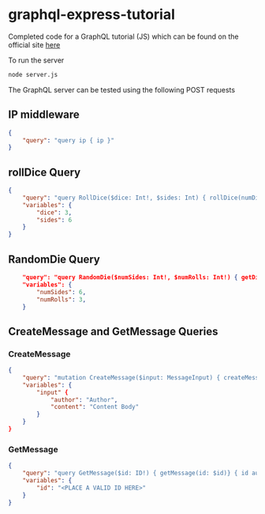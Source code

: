 # graphql-express-tutorial

Completed code for a GraphQL tutorial (JS) which can be found on the official site [here](https://graphql.org/graphql-js/)

To run the server 
```bash
node server.js
```

The GraphQL server can be tested using the following POST requests

## IP middleware
```json
{
    "query": "query ip { ip }" 
}
```

## rollDice Query
```json
{
    "query": "query RollDice($dice: Int!, $sides: Int) { rollDice(numDice: $dice, numSides: $sides ) }",
    "variables": {
        "dice": 3,
        "sides": 6
    }
}
```
## RandomDie Query
```json
    "query": "query RandomDie($numSides: Int!, $numRolls: Int!) { getDie(numSides: $numSides) { rollOnce roll(numRolls: $numRolls ) } }",
    "variables": {
        "numSides": 6,
        "numRolls": 3,
    }
```


## CreateMessage and GetMessage Queries

### CreateMessage
```json
{
    "query": "mutation CreateMessage($input: MessageInput) { createMessage(input: $input) { id } }",
    "variables": {
        "input" {
            "author": "Author",
            "content": "Content Body"
        }
    }
}
```

### GetMessage
```json
{
    "query": "query GetMessage($id: ID!) { getMessage(id: $id)} { id author content } }",
    "variables": {
        "id": "<PLACE A VALID ID HERE>"
    }
}
```


